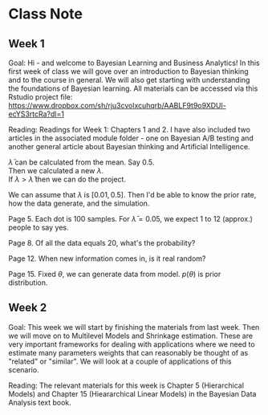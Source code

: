 # Class Note

## Week 1

Goal: Hi - and welcome to Bayesian Learning and Business Analytics! In this first week of class we will gove over an introduction to Bayesian thinking and to the course in general. 
We will also get starting with understanding the foundations of Bayesian learning. 
All materials can be accessed via this Rstudio project file: https://www.dropbox.com/sh/rju3cvolxcuhqrb/AABLF9t9o9XDUl-ecYS3rtcRa?dl=1

Reading: Readings for Week 1: Chapters 1 and 2. I have also included two articles in the associated module folder 
    - one on Bayesian A/B testing and another general article about Bayesian thinking and Artificial Intelligence. 

$\bar \lambda$ can be calculated from the mean. Say 0.5.\
Then we calculated a new $\lambda$. \
If $\lambda > \bar \lambda$ then we can do the project.

We can assume that $\lambda$ is $[0.01, 0.5]$. 
Then I'd be able to know the prior rate, how the data generate, and the simulation.

Page 5. Each dot is 100 samples.
For $\bar \lambda = 0.05$, we expect 1 to 12 (approx.) people to say yes.

Page 8. Of all the data equals 20, what's the probability?

Page 12. When new information comes in, is it real random?

Page 15. Fixed $\theta$, we can generate data from model.
$p(\theta)$ is prior distribution.


## Week 2

Goal: This week we will start by finishing the materials from last week. 
Then we will move on to Multilevel Models and Shrinkage estimation. 
These are very important frameworks for dealing with applications where we need to estimate many parameters weights that can reasonably be thought of as "related" or "similar". 
We will look at a couple of applications of this scenario. 

Reading: The relevant materials for this week is Chapter 5 (Hierarchical Models) 
and Chapter 15 (Hieararchical Linear Models) in the Bayesian Data Analysis text book.
